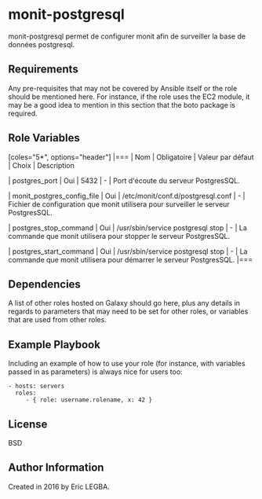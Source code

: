 monit-postgresql
=========

monit-postgresql permet de configurer monit afin de surveiller la base de données postgresql.

Requirements
------------

Any pre-requisites that may not be covered by Ansible itself or the role should be mentioned here. For instance, if the role uses the EC2 module, it may be a good idea to mention in this section that the boto package is required.

Role Variables
--------------

[coles="5*", options="header"]
|===
| Nom | Obligatoire | Valeur par défaut | Choix | Description

| postgres_port
| Oui
| 5432
| -
| Port d'écoute du serveur PostgresSQL.

| monit_postgres_config_file
| Oui
| /etc/monit/conf.d/postgresql.conf
| -
| Fichier de configuration que monit utilisera pour surveiller le serveur PostgresSQL.

| postgres_stop_command
| Oui
| /usr/sbin/service postgresql stop
| -
| La commande que monit utilisera pour stopper le serveur PostgresSQL.

| postgres_start_command
| Oui
| /usr/sbin/service postgresql stop
| -
| La commande que monit utilisera pour démarrer le serveur PostgresSQL.
|===

Dependencies
------------

A list of other roles hosted on Galaxy should go here, plus any details in regards to parameters that may need to be set for other roles, or variables that are used from other roles.

Example Playbook
----------------

Including an example of how to use your role (for instance, with variables passed in as parameters) is always nice for users too:

    - hosts: servers
      roles:
         - { role: username.rolename, x: 42 }

License
-------

BSD

Author Information
------------------

Created in 2016 by Eric LEGBA.
